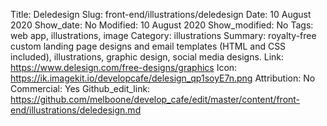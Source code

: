Title: Deledesign
Slug: front-end/illustrations/deledesign
Date: 10 August 2020
Show_date: No
Modified: 10 August 2020
Show_modified: No
Tags: web app, illustrations, image
Category: illustrations
Summary: royalty-free custom landing page designs and email templates (HTML and CSS included), illustrations, graphic design, social media designs.
Link: https://www.delesign.com/free-designs/graphics
Icon: https://ik.imagekit.io/developcafe/delesign_qp1soyE7n.png
Attribution: No
Commercial: Yes
Github_edit_link: https://github.com/melboone/develop_cafe/edit/master/content/front-end/illustrations/deledesign.md